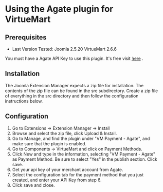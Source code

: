 # Using the Agate plugin for VirtueMart

## Prerequisites

* Last Version Tested: Joomla 2.5.20 VirtueMart 2.6.6

You must have a Agate API Key to use this plugin. It's free visit [here](http://www.agate.services/registration-form/) .

## Installation
The Joomla Extension Manager expects a zip file for installation. The contents of the zip file can be found in the src subdirectory. Create a zip file of everything in the src directory and then follow the configuration instructions below.
 
## Configuration
1. Go to Extensions -> Extension Manager -> Install
2. Browse and select the zip file, click Upload & Install.
3. Go to Manage, and find the plugin under "VM Payment - Agate", and make sure that the plugin is enabled.
4. Go to Components -> VirtueMart and click on Payment Methods.
5. Click New and type in the information, selecting "VM Payment - Agate" as Payment Method. Be sure to select "Yes" in the publish section. Click save.
6. Get your api key of your merchant account from Agate.
7. Select the configuration tab for the payment method that you just created, and enter your API Key from step 6.
8. Click save and close.
